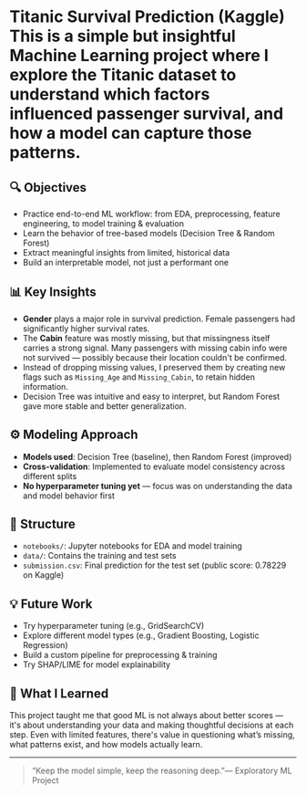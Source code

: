 # Titanic Survival Prediction (Kaggle) This is a simple but insightful Machine Learning project where I explore the Titanic dataset to understand which factors influenced passenger survival, and how a model can capture those patterns.

## 🔍 Objectives

- Practice end-to-end ML workflow: from EDA, preprocessing, feature engineering, to model training & evaluation
- Learn the behavior of tree-based models (Decision Tree & Random Forest)
- Extract meaningful insights from limited, historical data
- Build an interpretable model, not just a performant one

## 📊 Key Insights

- **Gender** plays a major role in survival prediction. Female passengers had significantly higher survival rates.
- The **Cabin** feature was mostly missing, but that missingness itself carries a strong signal. Many passengers with missing cabin info were not survived — possibly because their location couldn't be confirmed.
- Instead of dropping missing values, I preserved them by creating new flags such as `Missing_Age` and `Missing_Cabin`, to retain hidden information.
- Decision Tree was intuitive and easy to interpret, but Random Forest gave more stable and better generalization.

## ⚙️ Modeling Approach

- **Models used**: Decision Tree (baseline), then Random Forest (improved)
- **Cross-validation**: Implemented to evaluate model consistency across different splits
- **No hyperparameter tuning yet** — focus was on understanding the data and model behavior first

## 📁 Structure

- `notebooks/`: Jupyter notebooks for EDA and model training
- `data/`: Contains the training and test sets
- `submission.csv`: Final prediction for the test set (public score: 0.78229 on Kaggle)

## 💡 Future Work

- Try hyperparameter tuning (e.g., GridSearchCV)
- Explore different model types (e.g., Gradient Boosting, Logistic Regression)
- Build a custom pipeline for preprocessing & training
- Try SHAP/LIME for model explainability

## 🧠 What I Learned

This project taught me that good ML is not always about better scores — it's about understanding your data and making thoughtful decisions at each step. Even with limited features, there's value in questioning what’s missing, what patterns exist, and how models actually learn.

---

> “Keep the model simple, keep the reasoning deep.”— Exploratory ML Project 

